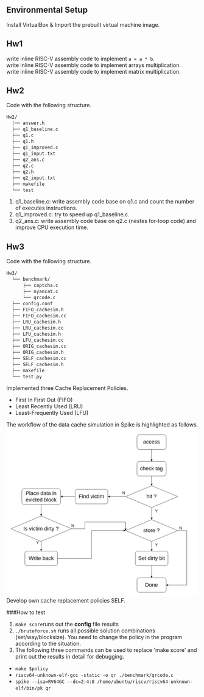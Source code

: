 ## Environmental Setup
Install VirtualBox & Import the prebuilt virtual machine image.

## Hw1
write inline RISC-V assembly code to implement `a = a * b`.
<br>
write inline RISC-V assembly code to implement arrays multiplication.
<br>
write inline RISC-V assembly code to implement matrix multiplication.

## Hw2
Code with the following structure.
```
Hw2/
  |── answer.h
  ├── q1_baseline.c
  ├── q1.c
  ├── q1.h
  ├── q1_improved.c
  ├── q1_input.txt
  ├── q2_ans.c
  ├── q2.c
  ├── q2.h
  ├── q2_input.txt
  ├── makefile
  └── test
```

1. q1_baseline.c: write assembly code base on q1.c and count the number of executes instructions.
2. q1_improved.c: try to speed up q1_baseline.c.
3. q2_ans.c: write assembly code base on q2.c (nestes for-loop code) and improve CPU execution time.

## Hw3
Code with the following structure.
```
Hw3/
  └── benchmark/
      ├── captcha.c
      ├── nyancat.c
      └── qrcode.c
  ├── config.conf
  ├── FIFO_cachesim.h
  ├── FIFO_cachesim.cc
  ├── LRU_cachesim.h
  ├── LRU_cachesim.cc
  ├── LFU_cachesim.h
  ├── LFU_cachesim.cc
  ├── ORIG_cachesim.cc
  ├── ORIG_cachesim.h
  ├── SELF_cachesim.cc
  ├── SELF_cachesim.h
  ├── makefile
  └── test.py
```

Implemented three Cache Replacement Policies.
* First In First Out (FIFO)
* Least Recently Used (LRU)
* Least-Frequently Used (LFU)

The workflow of the data cache simulation in Spike is highlighted as follows.
<br>
<img src="Hw3/workflow.png" alt="workflow" width="550" >
<br>
Develop own cache replacement policies SELF.

###How to test
1. `make score`runs out the **config** file results
2. `./bruteforce.sh` runs all possible solution combinations (set/way/blocksize). You need to change the policy in the program according to the situation.
3. The following three commands can be used to replace 'make score' and print out the results in detail for debugging.
* `make $policy`
* `riscv64-unknown-elf-gcc -static -o qr ./benchmark/qrcode.c`
* `spike --isa=RV64GC --dc=2:4:8 /home/ubuntu/riscv/riscv64-unknown-elf/bin/pk qr`

